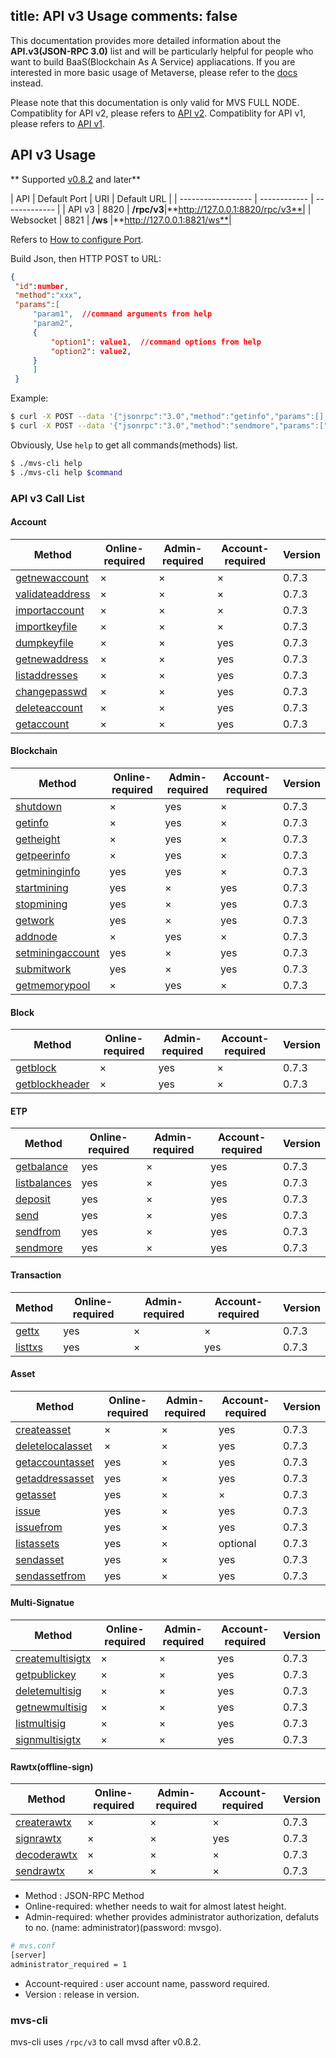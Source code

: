 title: API v3 Usage
comments: false
---
This documentation provides more detailed information about the **API.v3(JSON-RPC 3.0)** list and will be particularly helpful for people who want to build BaaS(Blockchain As A Service) appliacations. If you are interested in more basic usage of Metaverse, please refer to the [docs](../docs) instead.

Please note that this documentation is only valid for MVS FULL NODE.
Compatiblity for API v2, please refers to [API v2](/api_v2).
Compatiblity for API v1, please refers to [API v1](/api).

## API v3 Usage
** Supported [v0.8.2](/news) and later**

|   API      |  Default Port | URI | Default URL |
| ------------------ | ------------ | ------------- |
| API v3     |  8820 | **/rpc/v3**|**http://127.0.0.1:8820/rpc/v3**|
| Websocket  |  8821 | **/ws**    |**http://127.0.0.1:8821/ws**|

Refers to [How to configure Port](../docs/config-file.html).

Build Json, then HTTP POST to URL:
```json
{                                                                        
 "id":number,                                                         
 "method":"xxx",                                                         
 "params":[                                                              
     "param1",  //command arguments from help
     "param2",  
     {
         "option1": value1,  //command options from help
         "option2": value2,  
     }
     ]                                                                   
 }
```

Example:
```bash
$ curl -X POST --data '{"jsonrpc":"3.0","method":"getinfo","params":[],"id":25}' http://127.0.0.1:8820/rpc/v3
$ curl -X POST --data '{"jsonrpc":"3.0","method":"sendmore","params":["account_name","account_auth",{"receivers":"t7r9twiK5gAwhR2gXDqT2zqpzS6ogvaqnJ:100000"}],"id":25}' http://127.0.0.1:8820/rpc/v3
```

Obviously, Use `help` to get all commands(methods) list.
```bash
$ ./mvs-cli help
$ ./mvs-cli help $command
```

### API v3 Call List

#### Account

|  Method | Online-required | Admin-required | Account-required | Version | 
|  ------- | -------| --------| --------------| -------| 
| [getnewaccount](account.html#getnewaccount)    |  × | × | ×  | 0.7.3 |
| [validateaddress](account.html#validateaddress)|  × | × | ×  | 0.7.3 |
| [importaccount](account.html#importaccount)    |  × | × | ×  | 0.7.3 |
| [importkeyfile](account.html#importkeyfile)    |  × | × | ×  | 0.7.3 |
| [dumpkeyfile](account.html#dumpkeyfile)        |  × | × | yes | 0.7.3 |
| [getnewaddress](account.html#getnewaddress)    |  × | × | yes | 0.7.3 |
| [listaddresses](account.html#listaddresses)    |  × | × | yes | 0.7.3 |
| [changepasswd](account.html#changepasswd)      |  × | × | yes | 0.7.3 |
| [deleteaccount](account.html#deleteaccount)    |  × | × | yes | 0.7.3 |
| [getaccount](account.html#getaccount)          |  × | × | yes | 0.7.3 |

#### Blockchain

|  Method | Online-required | Admin-required | Account-required | Version | 
|  ------- | -------| --------| --------------| -------| 
| [shutdown](blockchain.html#shutdown)          | × | yes | × | 0.7.3 |
| [getinfo](blockchain.html#getinfo)            | × | yes | × | 0.7.3 |
| [getheight](blockchain.html#getheight)        | × | yes | × | 0.7.3 |
| [getpeerinfo](blockchain.html#getpeerinfo)    | × | yes | × | 0.7.3 |
| [getmininginfo](blockchain.html#getmininginfo)| yes | yes | × | 0.7.3 |
| [startmining](blockchain.html#startmining)    | yes | ×  | yes | 0.7.3 |
| [stopmining](blockchain.html#stopmining)      | yes | ×  | yes | 0.7.3 |
| [getwork](blockchain.html#getwork)            | yes | ×  | yes | 0.7.3 |
| [addnode](blockchain.html#addnode)            | × | yes | × | 0.7.3 |
| [setminingaccount](blockchain.html#setminingaccount)| yes | ×  | yes | 0.7.3 |
| [submitwork](blockchain.html#submitwork)      | yes | ×  | yes | 0.7.3 |
| [getmemorypool](blockchain.html#getmemorypool)| × | yes | × | 0.7.3 |

#### Block

|  Method | Online-required | Admin-required | Account-required | Version | 
|  ------- | -------| --------| --------------| -------| 
| [getblock](block.html#getblock)                    | × | yes | × | 0.7.3 |
| [getblockheader](block.html#getblockheader)        | × | yes | × | 0.7.3 |

#### ETP

|  Method | Online-required | Admin-required | Account-required | Version | 
|  ------- | -------| --------| --------------| -------| 
| [getbalance](etp.html#getbalance)     | yes | × | yes | 0.7.3 |
| [listbalances](etp.html#listbalances) | yes | × | yes | 0.7.3 |
| [deposit](etp.html#deposit)           | yes | × | yes | 0.7.3 |
| [send](etp.html#send)                 | yes | × | yes | 0.7.3 |
| [sendfrom](etp.html#sendfrom)         | yes | × | yes | 0.7.3 |
| [sendmore](etp.html#sendmore)         | yes | × | yes | 0.7.3 |

#### Transaction

|  Method | Online-required | Admin-required | Account-required | Version | 
|  ------- | -------| --------| --------------| -------| 
| [gettx](transaction.html#gettx)    | yes | × | × | 0.7.3 |
| [listtxs](transaction.html#listtxs)| yes | × | yes | 0.7.3 |

#### Asset

|  Method | Online-required | Admin-required | Account-required | Version | 
|  ------- | -------| --------| --------------| -------| 
| [createasset](asset.html#createasset)          | × | ×  | yes  | 0.7.3 |
| [deletelocalasset](asset.html#deletelocalasset)| × | ×  | yes | 0.7.3 |
| [getaccountasset](asset.html#getaccountasset)  | yes | × | yes | 0.7.3 |
| [getaddressasset](asset.html#getaddressasset)  | yes | × | yes | 0.7.3 |
| [getasset](asset.html#getasset)                | yes | × | ×   | 0.7.3 |
| [issue](asset.html#issue)                      | yes | × | yes | 0.7.3 |
| [issuefrom](asset.html#issuefrom)              | yes | × | yes | 0.7.3 |
| [listassets](asset.html#listassets)            | yes | × | optional | 0.7.3 |
| [sendasset](asset.html#sendasset)              | yes | × | yes | 0.7.3 |
| [sendassetfrom](asset.html#sendassetfrom)      | yes | × | yes | 0.7.3 |

#### Multi-Signatue

|  Method | Online-required | Admin-required | Account-required | Version | 
|  ------- | -------| --------| --------------| -------| 
| [createmultisigtx](multisig.html#createmultisigtx)    | × | ×  | yes | 0.7.3 |
| [getpublickey](multisig.html#getpublickey)            | × | ×  | yes | 0.7.3 |
| [deletemultisig](multisig.html#deletemultisig)        | × | × | yes | 0.7.3 |
| [getnewmultisig](multisig.html#getnewmultisig)        | × | × | yes | 0.7.3 |
| [listmultisig](multisig.html#listmultisig)            | × | × | yes | 0.7.3 |
| [signmultisigtx](multisig.html#signmultisigtx)        | × | × | yes | 0.7.3 |

#### Rawtx(offline-sign)

|  Method | Online-required | Admin-required | Account-required | Version | 
|  ------- | -------| --------| --------------| -------| 
| [createrawtx](rawtx.html#createrawtx)     | × | × | × | 0.7.3 |
| [signrawtx](rawtx.html#signrawtx)         | × | × | yes | 0.7.3 |
| [decoderawtx](rawtx.html#decoderawtx)     | × | × | × | 0.7.3 |
| [sendrawtx](rawtx.html#sendrawtx)         | × | ×  | × | 0.7.3 |


* Method : JSON-RPC Method
* Online-required: whether needs to wait for almost latest height.
* Admin-required: whether provides administrator authorization, defaluts to no. (name: administrator)(password: mvsgo).
```bash
# mvs.conf
[server]
administrator_required = 1
```
* Account-required : user account name, password required. 
* Version : release in version.


### mvs-cli
mvs-cli uses `/rpc/v3` to call mvsd after v0.8.2.

